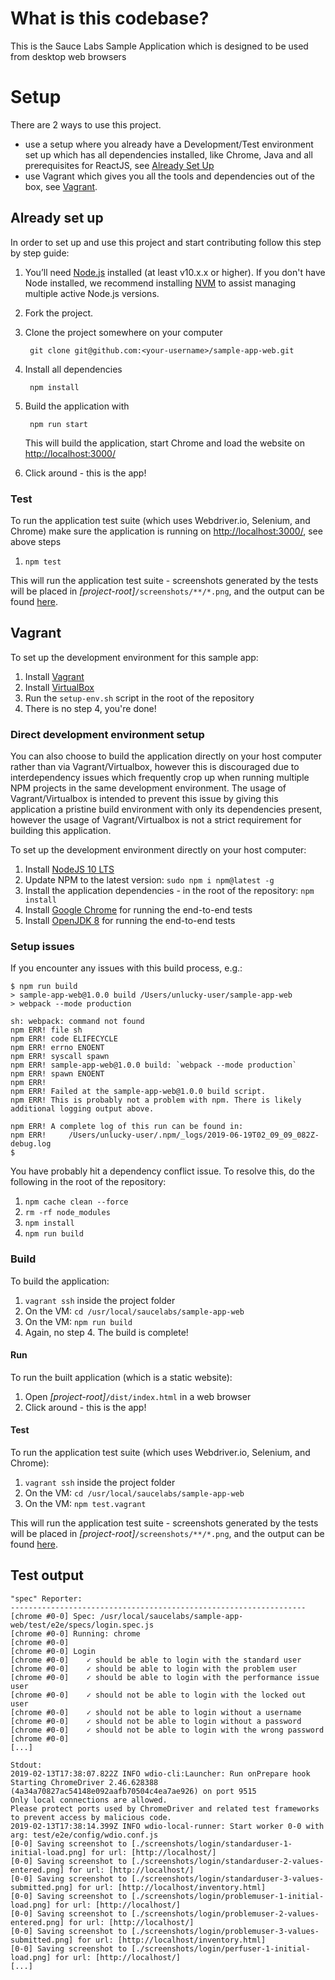 # What is this codebase?
This is the Sauce Labs Sample Application which is designed to be used from desktop web browsers

# Setup
There are 2 ways to use this project. 

- use a setup where you already have a Development/Test environment set up which has all dependencies installed, like Chrome, Java and all prerequisites for ReactJS, see [Already Set Up](./README.md#already-set-up)
- use Vagrant which gives you all the tools and dependencies out of the box, see [Vagrant](./README.md#vagrant).

## Already set up

In order to set up and use this project and start contributing follow this step by step guide:

1. You’ll need [Node.js](http://nodejs.org) installed (at least v10.x.x or higher). If you don't have Node installed, we recommend installing [NVM](https://github.com/creationix/nvm) to assist managing multiple active Node.js versions.
1. Fork the project. 
1. Clone the project somewhere on your computer
    
        git clone git@github.com:<your-username>/sample-app-web.git

1. Install all dependencies

        npm install

1. Build the application with

        npm run start
    
    This will build the application, start Chrome and load the website on [http://localhost:3000/](http://localhost:3000/)
 
1. Click around - this is the app!



### Test

To run the application test suite (which uses Webdriver.io, Selenium, and Chrome) make sure the application is running on [http://localhost:3000/](http://localhost:3000/), see above steps 

1. `npm test`

This will run the application test suite - screenshots generated by the tests will be placed in _[project-root]_`/screenshots/**/*.png`, and the output can be found [here](./README.md#test-output).


## Vagrant
To set up the development environment for this sample app:

1. Install [Vagrant](https://www.vagrantup.com/)
2. Install [VirtualBox](https://www.virtualbox.org/)
3. Run the `setup-env.sh` script in the root of the repository
4. There is no step 4, you're done!

### Direct development environment setup

You can also choose to build the application directly on your host computer rather than via Vagrant/Virtualbox, however this is discouraged due to interdependency issues which frequently crop up when running multiple NPM projects in the same development environment. The usage of Vagrant/Virtualbox is intended to prevent this issue by giving this application a pristine build environment with only its dependencies present, however the usage of Vagrant/Virtualbox is not a strict requirement for building this application.

To set up the development environment directly on your host computer:

1. Install [NodeJS 10 LTS](https://nodejs.org/en/download/)
2. Update NPM to the latest version: `sudo npm i npm@latest -g`
3. Install the application dependencies - in the root of the repository: `npm install`
4. Install [Google Chrome](https://www.google.com/chrome/) for running the end-to-end tests
5. Install [OpenJDK 8](https://adoptopenjdk.net/) for running the end-to-end tests

### Setup issues

If you encounter any issues with this build process, e.g.:

```
$ npm run build
> sample-app-web@1.0.0 build /Users/unlucky-user/sample-app-web
> webpack --mode production

sh: webpack: command not found
npm ERR! file sh
npm ERR! code ELIFECYCLE
npm ERR! errno ENOENT
npm ERR! syscall spawn
npm ERR! sample-app-web@1.0.0 build: `webpack --mode production`
npm ERR! spawn ENOENT
npm ERR! 
npm ERR! Failed at the sample-app-web@1.0.0 build script.
npm ERR! This is probably not a problem with npm. There is likely additional logging output above.

npm ERR! A complete log of this run can be found in:
npm ERR!     /Users/unlucky-user/.npm/_logs/2019-06-19T02_09_09_082Z-debug.log
$
```

You have probably hit a dependency conflict issue. To resolve this, do the following in the root of the repository:

1. `npm cache clean --force`
2. `rm -rf node_modules`
3. `npm install`
4. `npm run build`

### Build

To build the application:

1. `vagrant ssh` inside the project folder
2. On the VM: `cd /usr/local/saucelabs/sample-app-web`
3. On the VM: `npm run build`
4. Again, no step 4. The build is complete!

#### Run

To run the built application (which is a static website):

1. Open _[project-root]_`/dist/index.html` in a web browser
2. Click around - this is the app!


#### Test

To run the application test suite (which uses Webdriver.io, Selenium, and Chrome):

1. `vagrant ssh` inside the project folder
2. On the VM: `cd /usr/local/saucelabs/sample-app-web`
3. On the VM: `npm test.vagrant`

This will run the application test suite - screenshots generated by the tests will be placed in _[project-root]_`/screenshots/**/*.png`, and the output can be found [here](./README.md#test-output).

## Test output

```
"spec" Reporter:
------------------------------------------------------------------
[chrome #0-0] Spec: /usr/local/saucelabs/sample-app-web/test/e2e/specs/login.spec.js
[chrome #0-0] Running: chrome
[chrome #0-0]
[chrome #0-0] Login
[chrome #0-0]    ✓ should be able to login with the standard user
[chrome #0-0]    ✓ should be able to login with the problem user
[chrome #0-0]    ✓ should be able to login with the performance issue user
[chrome #0-0]    ✓ should not be able to login with the locked out user
[chrome #0-0]    ✓ should not be able to login without a username
[chrome #0-0]    ✓ should not be able to login without a password
[chrome #0-0]    ✓ should not be able to login with the wrong password
[chrome #0-0]
[...]

Stdout:
2019-02-13T17:38:07.822Z INFO wdio-cli:Launcher: Run onPrepare hook
Starting ChromeDriver 2.46.628388 (4a34a70827ac54148e092aafb70504c4ea7ae926) on port 9515
Only local connections are allowed.
Please protect ports used by ChromeDriver and related test frameworks to prevent access by malicious code.
2019-02-13T17:38:14.399Z INFO wdio-local-runner: Start worker 0-0 with arg: test/e2e/config/wdio.conf.js
[0-0] Saving screenshot to [./screenshots/login/standarduser-1-initial-load.png] for url: [http://localhost/]
[0-0] Saving screenshot to [./screenshots/login/standarduser-2-values-entered.png] for url: [http://localhost/]
[0-0] Saving screenshot to [./screenshots/login/standarduser-3-values-submitted.png] for url: [http://localhost/inventory.html]
[0-0] Saving screenshot to [./screenshots/login/problemuser-1-initial-load.png] for url: [http://localhost/]
[0-0] Saving screenshot to [./screenshots/login/problemuser-2-values-entered.png] for url: [http://localhost/]
[0-0] Saving screenshot to [./screenshots/login/problemuser-3-values-submitted.png] for url: [http://localhost/inventory.html]
[0-0] Saving screenshot to [./screenshots/login/perfuser-1-initial-load.png] for url: [http://localhost/]
[...]
```
